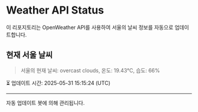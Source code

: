 
# Weather API Status

이 리포지토리는 OpenWeather API를 사용하여 서울의 날씨 정보를 자동으로 업데이트합니다.

## 현재 서울 날씨
> 서울의 현재 날씨: overcast clouds, 온도: 19.43°C, 습도: 66%

⏳ 업데이트 시간: 2025-05-31 15:15:24 (UTC)

---
자동 업데이트 봇에 의해 관리됩니다.
